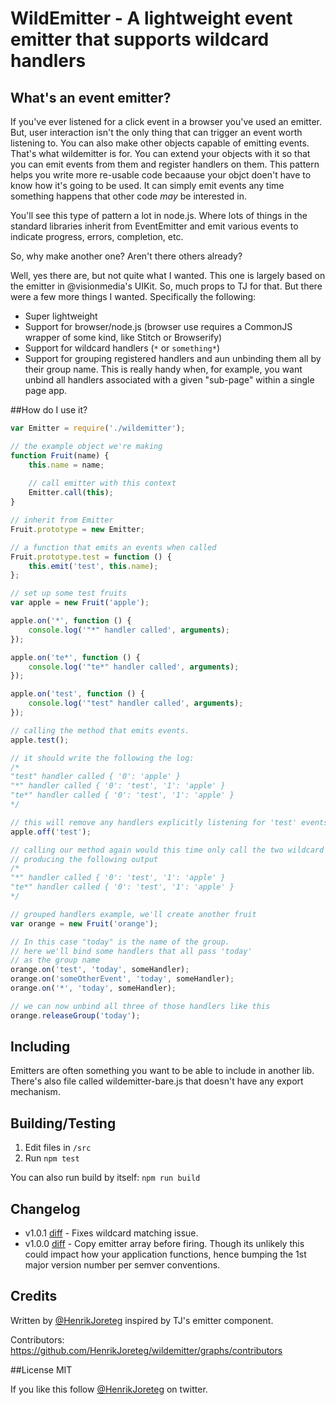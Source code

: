 # WildEmitter - A lightweight event emitter that supports wildcard handlers

## What's an event emitter?
If you've ever listened for a click event in a browser you've used an emitter. But, user interaction isn't the only thing that can trigger an event worth listening to. You can also make other objects capable of emitting events. That's what wildemitter is for. You can extend your objects with it so that you can emit events from them and register handlers on them. This pattern helps you write more re-usable code becaause your objct doen't have to know how it's going to be used. It can simply emit events any time something happens that other code *may* be interested in.

You'll see this type of pattern a lot in node.js. Where lots of things in the standard libraries inherit from EventEmitter and emit various events to indicate progress, errors, completion, etc.

So, why make another one? Aren't there others already?

Well, yes there are, but not quite what I wanted. This one is largely based on the emitter in @visionmedia's UIKit. So, much props to TJ for that. But there were a few more things I wanted. Specifically the following:
- Super lightweight
- Support for browser/node.js (browser use requires a CommonJS wrapper of some kind, like Stitch or Browserify)
- Support for wildcard handlers (`*` or `something*`)
- Support for grouping registered handlers and aun unbinding them all by their group name. This is really handy when, for example, you want unbind all handlers associated with a given "sub-page" within a single page app. 

##How do I use it?

```js
var Emitter = require('./wildemitter');

// the example object we're making
function Fruit(name) {
    this.name = name;
    
    // call emitter with this context
    Emitter.call(this);
}

// inherit from Emitter
Fruit.prototype = new Emitter;

// a function that emits an events when called
Fruit.prototype.test = function () {
    this.emit('test', this.name);
};

// set up some test fruits
var apple = new Fruit('apple');

apple.on('*', function () {
    console.log('"*" handler called', arguments);
});

apple.on('te*', function () {
    console.log('"te*" handler called', arguments);
});

apple.on('test', function () {
    console.log('"test" handler called', arguments);
});

// calling the method that emits events.
apple.test();

// it should write the following the log:
/*
"test" handler called { '0': 'apple' }
"*" handler called { '0': 'test', '1': 'apple' }
"te*" handler called { '0': 'test', '1': 'apple' }
*/

// this will remove any handlers explicitly listening for 'test' events.
apple.off('test');

// calling our method again would this time only call the two wildcard handlers
// producing the following output
/*
"*" handler called { '0': 'test', '1': 'apple' }
"te*" handler called { '0': 'test', '1': 'apple' }
*/

// grouped handlers example, we'll create another fruit
var orange = new Fruit('orange');

// In this case "today" is the name of the group.
// here we'll bind some handlers that all pass 'today'
// as the group name
orange.on('test', 'today', someHandler);
orange.on('someOtherEvent', 'today', someHandler);
orange.on('*', 'today', someHandler);

// we can now unbind all three of those handlers like this
orange.releaseGroup('today');
```

## Including

Emitters are often something you want to be able to include in another lib. There's also file called wildemitter-bare.js that doesn't have any export mechanism.

## Building/Testing

1. Edit files in `/src`
2. Run `npm test`

You can also run build by itself: `npm run build`

## Changelog

- v1.0.1 [diff](https://github.com/henrikjoreteg/wildemitter/compare/v1.0.0...v1.0.1) - Fixes wildcard matching issue.
- v1.0.0 [diff](https://github.com/henrikjoreteg/wildemitter/compare/v0.0.5...v1.0.0) - Copy emitter array before firing. Though its unlikely this could impact how your application functions, hence bumping the 1st major version number per semver conventions.

## Credits

Written by [@HenrikJoreteg](http://twitter.com/henrikjoreteg) inspired by TJ's emitter component. 

Contributors: https://github.com/HenrikJoreteg/wildemitter/graphs/contributors

##License
MIT

If you like this follow [@HenrikJoreteg](http://twitter.com/henrikjoreteg) on twitter.
